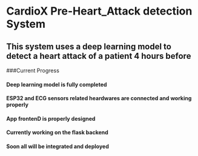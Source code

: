 # CardioX Pre-Heart_Attack detection System

## This system uses a deep learning model to detect a heart attack of a patient 4 hours before
###Current Progress
#### Deep learning model is fully completed
#### ESP32 and ECG sensors related heardwares are connected and working properly
#### App frontenD is properly designed
#### Currently working on the flask backend
#### Soon all will be integrated and deployed
